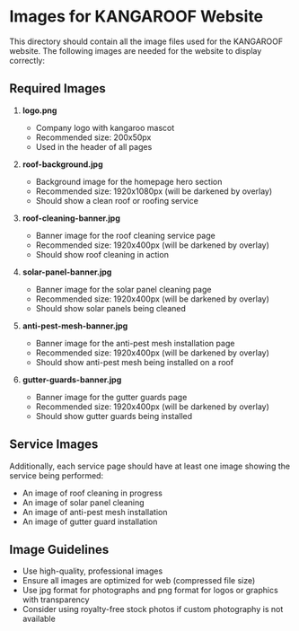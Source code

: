 # Images for KANGAROOF Website

This directory should contain all the image files used for the KANGAROOF website. The following images are needed for the website to display correctly:

## Required Images

1. **logo.png**
   - Company logo with kangaroo mascot
   - Recommended size: 200x50px
   - Used in the header of all pages

2. **roof-background.jpg**
   - Background image for the homepage hero section
   - Recommended size: 1920x1080px (will be darkened by overlay)
   - Should show a clean roof or roofing service

3. **roof-cleaning-banner.jpg**
   - Banner image for the roof cleaning service page
   - Recommended size: 1920x400px (will be darkened by overlay)
   - Should show roof cleaning in action

4. **solar-panel-banner.jpg**
   - Banner image for the solar panel cleaning page
   - Recommended size: 1920x400px (will be darkened by overlay)
   - Should show solar panels being cleaned

5. **anti-pest-mesh-banner.jpg**
   - Banner image for the anti-pest mesh installation page
   - Recommended size: 1920x400px (will be darkened by overlay)
   - Should show anti-pest mesh being installed on a roof

6. **gutter-guards-banner.jpg**
   - Banner image for the gutter guards page
   - Recommended size: 1920x400px (will be darkened by overlay)
   - Should show gutter guards being installed

## Service Images

Additionally, each service page should have at least one image showing the service being performed:

- An image of roof cleaning in progress
- An image of solar panel cleaning
- An image of anti-pest mesh installation
- An image of gutter guard installation

## Image Guidelines

- Use high-quality, professional images
- Ensure all images are optimized for web (compressed file size)
- Use jpg format for photographs and png format for logos or graphics with transparency
- Consider using royalty-free stock photos if custom photography is not available 